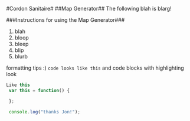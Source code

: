 #Cordon Sanitaire#
##Map Generator##
The following blah is blarg!

###Instructions for using the Map Generator###
1. blah
2. bloop
3. bleep
4. blip
5. blurb

formatting tips :)
`code looks like this`
and code blocks with highlighting look
```javascript
Like this
 var this = function() {

 };

 console.log("thanks Jon!");
```